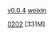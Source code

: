 [v0.0.4](https://github.com/littleflute/NBA/edit/master/README.md) [weixin](https://littleflute.github.io/weixin)

[0202](0202)  [331M]
